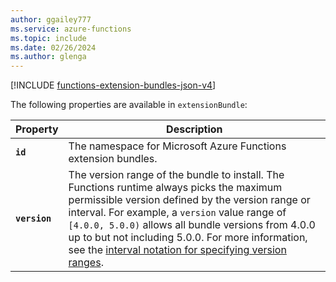 ```yaml
---
author: ggailey777
ms.service: azure-functions
ms.topic: include
ms.date: 02/26/2024
ms.author: glenga
---
```


[!INCLUDE [functions-extension-bundles-json-v4](./functions-extension-bundles-json-v4.md)]

The following properties are available in `extensionBundle`:

| Property | Description |
| -------- | ----------- |
| **`id`** | The namespace for Microsoft Azure Functions extension bundles. |
| **`version`** | The version range of the bundle to install. The Functions runtime always picks the maximum permissible version defined by the version range or interval. For example, a  `version` value range of `[4.0.0, 5.0.0)` allows all bundle versions from 4.0.0 up to but not including 5.0.0. For more information, see the [interval notation for specifying version ranges](/nuget/reference/package-versioning#version-ranges). |
